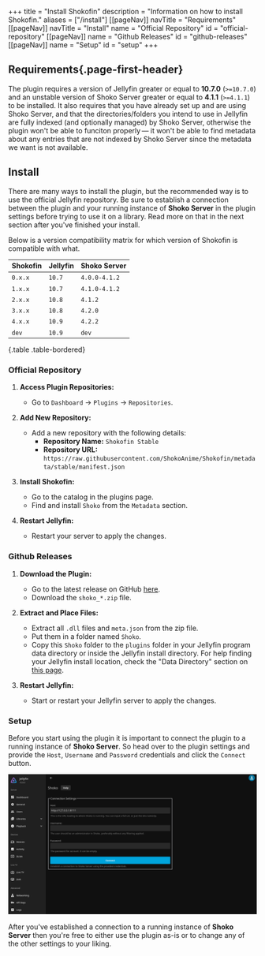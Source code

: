 +++
title = "Install Shokofin"
description = "Information on how to install Shokofin."
aliases = ["/install"]
[[pageNav]]
navTitle = "Requirements"
[[pageNav]]
navTitle = "Install"
name = "Official Repository"
id = "official-repository"
[[pageNav]]
name = "Github Releases"
id = "github-releases"
[[pageNav]]
name = "Setup"
id = "setup"
+++

## Requirements{.page-first-header}

The plugin requires a version of Jellyfin greater or equal to **10.7.0** (`>=10.7.0`) and an unstable version of Shoko Server greater or equal to **4.1.1** (`>=4.1.1`) to be installed. It also requires that you have already set up and are using Shoko Server, and that the directories/folders you intend to use in Jellyfin are fully indexed (and optionally managed) by Shoko Server, otherwise the plugin won't be able to funciton properly — it won't be able to find metadata about any entries that are not indexed by Shoko Server since the metadata we want is not available.

## Install

There are many ways to install the plugin, but the recommended way is to use the official Jellyfin repository. Be sure to establish a connection between the plugin and your running instance of **Shoko Server** in the plugin settings before trying to use it on a library. Read more on that in the next section after you've finished your install.

Below is a version compatibility matrix for which version of Shokofin is
compatible with what.

| Shokofin   | Jellyfin | Shoko Server  |
|------------|----------|---------------|
| `0.x.x`    | `10.7`   | `4.0.0-4.1.2` |
| `1.x.x`    | `10.7`   | `4.1.0-4.1.2` |
| `2.x.x`    | `10.8`   | `4.1.2`       |
| `3.x.x`    | `10.8`   | `4.2.0`       |
| `4.x.x`    | `10.9`   | `4.2.2`       |
| `dev`      | `10.9`   | `dev`         |
{.table .table-bordered}

### Official Repository

1. **Access Plugin Repositories:**
   - Go to `Dashboard` -> `Plugins` -> `Repositories`.

2. **Add New Repository:**
   - Add a new repository with the following details:
     * **Repository Name:** `Shokofin Stable`
     * **Repository URL:** `https://raw.githubusercontent.com/ShokoAnime/Shokofin/metadata/stable/manifest.json`

3. **Install Shokofin:**
   - Go to the catalog in the plugins page.
   - Find and install `Shoko` from the `Metadata` section.

4. **Restart Jellyfin:**
   - Restart your server to apply the changes.

### Github Releases

1. **Download the Plugin:**
   - Go to the latest release on GitHub [here](https://github.com/ShokoAnime/shokofin/releases/latest).
   - Download the `shoko_*.zip` file.

2. **Extract and Place Files:**
   - Extract all `.dll` files and `meta.json` from the zip file.
   - Put them in a folder named `Shoko`.
   - Copy this `Shoko` folder to the `plugins` folder in your Jellyfin program
     data directory or inside the Jellyfin install directory. For help finding
     your Jellyfin install location, check the "Data Directory" section on
     [this page](https://jellyfin.org/docs/general/administration/configuration.html).

3. **Restart Jellyfin:**
   - Start or restart your Jellyfin server to apply the changes.

### Setup

Before you start using the plugin it is important to connect the plugin to a running instance of **Shoko Server**. So head over to the plugin settings and provide the `Host`, `Username` and `Password` credentials and click the `Connect` button.

![Shokofin - Connection Settings](/assets/images/shokofin/Shokofin-Connection-Settings.png)

After you've established a connection to a running instance of **Shoko Server** then you're free to either use the plugin as-is or to change any of the other settings to your liking.
